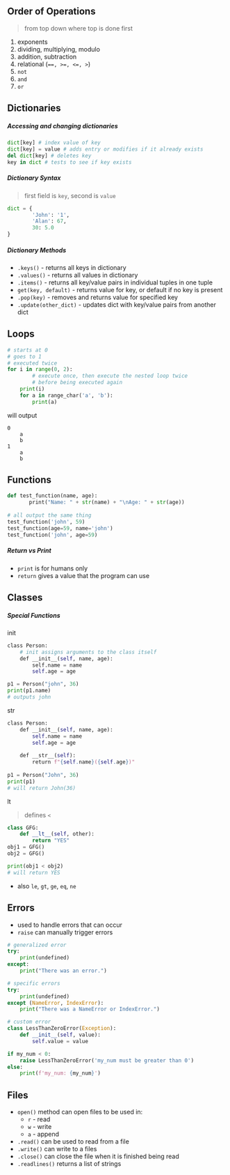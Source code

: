 ## Order of Operations
> from top down where top is done first
1. exponents
2. dividing, multiplying, modulo
3. addition, subtraction
4. relational (`==, >=, <=, >`)
5. `not`
6. `and`
7. `or`
## Dictionaries
##### Accessing and changing dictionaries
```python
dict[key] # index value of key
dict[key] = value # adds entry or modifies if it already exists
del dict[key] # deletes key
key in dict # tests to see if key exists
```
##### Dictionary Syntax
> first field is `key`, second is `value`
```python
dict = {
		'John': '1',
		'Alan': 67,
		30: 5.0
}
```
##### Dictionary Methods
- `.keys()` - returns all keys in dictionary
- `.values()` - returns all values in dictionary
- `.items()` - returns all key/value pairs in individual tuples in one tuple
- `get(key, default)` - returns value for key, or default if no key is present
- `.pop(key)` - removes and returns value for specified key
- `.update(other_dict)` - updates dict with key/value pairs from another dict

## Loops
```python
# starts at 0
# goes to 1
# executed twice
for i in range(0, 2):
		# execute once, then execute the nested loop twice
		# before being executed again
    print(i)
    for a in range_char('a', 'b'):
        print(a)
```
will output
```
0
	a
	b
1
	a
	b
```

## Functions
```python
def test_function(name, age):
	   print("Name: " + str(name) + "\nAge: " + str(age))
  
# all output the same thing
test_function('john', 59)
test_function(age=59, name='john')
test_function('john', age=59)
```
##### Return vs Print
- `print` is for humans only
- `return` gives a value that the program can use
## Classes
##### Special Functions
init
```python
class Person:
	# init assigns arguments to the class itself
	def __init__(self, name, age):  
	    self.name = name  
	    self.age = age

p1 = Person("john", 36)  
print(p1.name)
# outputs john
```
str
```python
class Person:  
	def __init__(self, name, age):  
		self.name = name  
		self.age = age
	
	def __str__(self):  
		return f"{self.name}({self.age})"
  
p1 = Person("John", 36)  
print(p1)
# will return John(36)
```
lt
> defines `<`
```python
class GFG: 
	def __lt__(self, other): 
		return "YES"
obj1 = GFG() 
obj2 = GFG() 

print(obj1 < obj2)
# will return YES
```
- also `le`, `gt`, `ge`, `eq`, `ne`

## Errors
- used to handle errors that can occur
- `raise` can manually trigger errors
```python
# generalized error
try:
	print(undefined)
except:
	print("There was an error.")

# specific errors
try:
	print(undefined)
except (NameError, IndexError):
	print("There was a NameError or IndexError.")

# custom error
class LessThanZeroError(Exception):
    def __init__(self, value):
        self.value = value

if my_num < 0:
    raise LessThanZeroError('my_num must be greater than 0')
else:
    print(f'my_num: {my_num}')
```
## Files
- `open()` method can open files to be used in:
	- `r` - read
	- `w` - write
	- `a` - append
- `.read()` can be used to read from a file
- `.write()` can write to a files
- `.close()` can close the file when it is finished being read
- `.readlines()` returns a list of strings
```python

```